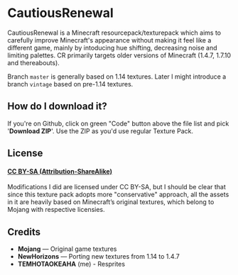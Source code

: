 # CautiousRenewal
CautiousRenewal is a Minecraft resourcepack/texturepack which aims to carefully improve Minecraft's appearance  without making it feel like a different game, mainly by intoducing hue shifting, decreasing noise and limiting palettes. CR primarily targets older versions of Minecraft (1.4.7, 1.7.10 and thereabouts).

Branch `master` is generally based on 1.14 textures. Later I might introduce a branch `vintage` based on pre-1.14 textures.

## How do I download it?
If you're on Github, click on green "Code" button above the file list and pick '**Download ZIP**'. Use the ZIP as you'd use regular Texture Pack.
## License
#### [**CC BY-SA (Attribution-ShareAlike)**](Attribution-ShareAlike "CC BY-SA (Attribution-ShareAlike)")
Modifications I did are licensed under CC BY-SA, but I should be clear that since this texture pack adopts more "conservative" approach, all the assets in it are heavily based on Minecraft’s original textures, which belong to Mojang with respective licensies.

## Credits
- **Mojang** — Original game textures
- **NewHorizons** — Porting new textures from 1.14 to 1.4.7
- **TEMHOTAOKEAHA** (me) - Resprites